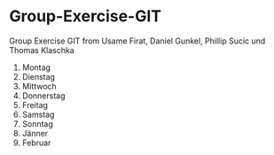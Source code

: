 # Group-Exercise-GIT
Group Exercise GIT from Usame Firat, Daniel Gunkel, Phillip Sucic und Thomas Klaschka
1) Montag
2) Dienstag
3) Mittwoch
4) Donnerstag
5) Freitag
6) Samstag
7) Sonntag
8) Jänner
9) Februar